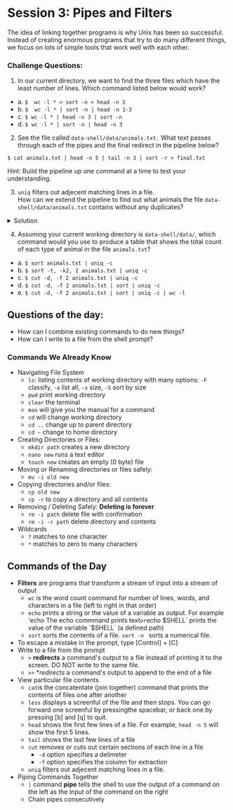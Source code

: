# Session 3: Pipes and Filters
The idea of linking together programs is why Unix has been so successful.
Instead of creating enormous programs that try to do many  different things, we focus on lots of simple tools that work well with each other.

### Challenge Questions:
1. In our current directory, we want to find the three files which have the least number of lines.  Which command listed below would work?
 - a.  `$  wc -l * > sort -n > head -n 3`
 - b.  `$  wc -l * | sort -n | head -n 1-3`
 - c.  `$ wc -l * | head -n 3 | sort -n`
 - d.  `$ wc -l * | sort -n | head -n 3`
 
2. See the file called `data-shell/data/animals.txt.` 
What text passes through each of the pipes and the final redirect in the pipeline below?

`$ cat animals.txt | head -n 5 | tail -n 3 | sort -r > final.txt`

Hint:  Build the pipeline up one command at a time to test your understanding.
 
3.  `uniq` filters out adjecent matching lines in a file.  
How can we extend the pipeline to find out what animals the file `data-shell/data/animals.txt` contains without any duplicates?
<details>
<summary>Solution</summary>
cut -d , -f 2 animals.txt | sort | uniq > animals_unique.txt
</details>

4. Assuming your current working directory is `data-shell/data/`, which command would you use to produce a table that shows the total count of each type of animal in the file `animals.txt`?
  - a. `$ sort animals.txt | uniq -c`
  - b. `$ sort -t, -k2, 2 animals.txt | uniq -c`
  - c. `$ cut -d, -f 2 animals.txt | uniq -c`
  - d. `$ cut -d, -f 2 animals.txt | sort | uniq -c`
  - e. `$ cut -d, -f 2 animals.txt | sort | uniq -c | wc -l`

## Questions of the day:
- How can I combine existing commands to do new things?
- How can I write to a file from the shell prompt?
   
### Commands We Already Know
- Navigating File System
  - `ls`: listing contents of working directory with many options: `-F` classify, `-a` list all, `-s` size, `-S` sort by size
  - `pwd` print working directory
  - `clear` the terminal
  - `man` will give you the manual for a command
  - `cd` will change working directory
  - `cd ..` change up to parent directory
  - `cd ~` change to home directory
- Creating Directories or Files:
  - `mkdir path` creates a new directory
  - `nano new` runs a text editor 
  - `touch new` creates an empty (0 byte) file
- Moving or Renaming directories or files safely:
  - `mv -i old new` 
- Copying directories and/or files:  
  - `cp old new` 
  - `cp -r` to copy a directory and all contents
- Removing / Deleting Safely: **Deleting is forever**
  - `rm -i path` delete file with confirmation
  - `rm -i -r path` delete directory and contents    
- Wildcards
  - `?` matches to one character
  - `*` matches to zero to many characters
  
  
## Commands of the Day
- **Filters** are programs that transform a stream of input into a stream of output
  - `wc` is the word count command for number of lines, words, and characters in a file (left to right in that order)
  - `echo` prints a string or the value of a variable as output.  For example 'echo The echo commmand prints text` or `echo $SHELL` prints the value of the variable `$SHELL` (a defined path)
  - `sort` sorts the contents of a file.  `sort -n ` sorts a numerical file.
- To escape a mistake in the prompt, type [Control] + [C] 
- Write to a file from the prompt
  - `>` **redirects** a command's output to a file instead of printing it to the screen.  DO NOT write to the same file.
  - `>>` **redirects* a command's output to append to the end of a file 
- View particular file contents
  - `cat`is the concatentate (join together) command that prints the contents of files one after another
  - `less` displays a screenful of the file and then stops.  You can go forward one screenful by pressingthe spacebar, or back one by pressing [b] and [q] to quit.
  - `head` shows the first few lines of a file.  For example, `head -n 5` will show the first 5 lines.
  - `tail` shows the last few lines of a file
  - `cut` removes or cuts out certain sections of each line in a file
     - `-d` option specifies a delimeter 
     - `-f` option specifies the column for extraction
  - `uniq` filters out adjecent matching lines in a file.
- Piping Commands Together
  - `|` command **pipe** tells the shell to use the output of a command on the left as the input of the command on the right
  - Chain pipes consecutively
